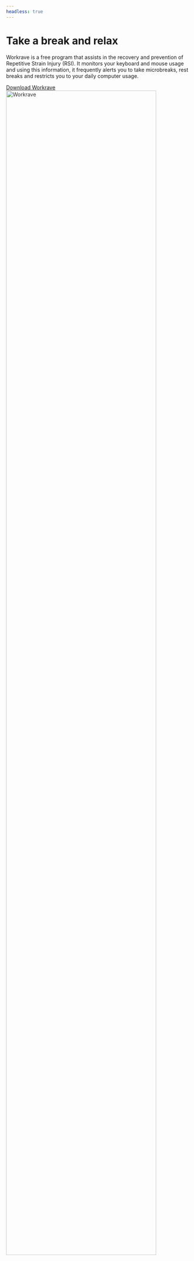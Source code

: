 ```yaml
---
headless: true
---
```

<div class="container">
  <div class="row">
    <div class="col-9 align-self-center">
      <h1 class="display-4">Take a break and relax</h1>
      <p class="lead">
        Workrave is a free program that assists in the recovery and prevention of Repetitive
        Strain Injury (RSI). It monitors your keyboard and mouse usage and using this
        information, it frequently alerts you to take microbreaks, rest breaks and
        restricts you to your daily computer usage.
        </p>
        <a href="/download" class="btn btn-sm btn-light btn-outline-dark text-uppercase font-weight-bold">Download Workrave</a>
    </div>
    <div class="col-3 align-self-center">
      <!--<img src="/images/workrave-sheep.svg" alt="Workrave" width="90%">-->
      <img src="/images/hourglass.png" alt="Workrave" width="90%" style="opacity:0.9">
    </div>
  </div>
</div>
